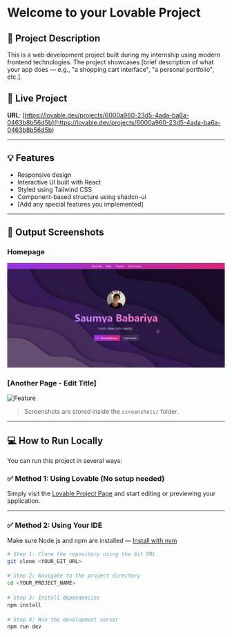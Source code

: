 # Welcome to your Lovable Project

## 🌟 Project Description

This is a web development project built during my internship using modern frontend technologies. The project showcases [brief description of what your app does — e.g., "a shopping cart interface", "a personal portfolio", etc.].

## 🚀 Live Project

**URL**: [https://lovable.dev/projects/6000a960-23d5-4ada-ba6a-0463b8b56d5b](https://lovable.dev/projects/6000a960-23d5-4ada-ba6a-0463b8b56d5b)

---

## 💡 Features

- Responsive design
- Interactive UI built with React
- Styled using Tailwind CSS
- Component-based structure using shadcn-ui
- [Add any special features you implemented]

---

## 📸 Output Screenshots

### Homepage
![Homepage](./screenshots/home.png)

### [Another Page - Edit Title]
![Feature](./screenshots/feature.png)

> Screenshots are stored inside the `screenshots/` folder.

---

## 💻 How to Run Locally

You can run this project in several ways:

### ✅ Method 1: Using Lovable (No setup needed)
Simply visit the [Lovable Project Page](https://lovable.dev/projects/6000a960-23d5-4ada-ba6a-0463b8b56d5b) and start editing or previewing your application.

---

### ✅ Method 2: Using Your IDE

Make sure Node.js and npm are installed — [Install with nvm](https://github.com/nvm-sh/nvm#installing-and-updating)

```bash
# Step 1: Clone the repository using the Git URL
git clone <YOUR_GIT_URL>

# Step 2: Navigate to the project directory
cd <YOUR_PROJECT_NAME>

# Step 3: Install dependencies
npm install

# Step 4: Run the development server
npm run dev
